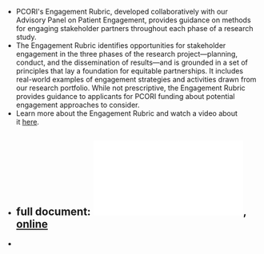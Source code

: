- PCORI's Engagement Rubric, developed collaboratively with our Advisory Panel on Patient Engagement, provides guidance on methods for engaging stakeholder partners throughout each phase of a research study.
- The Engagement Rubric identifies opportunities for stakeholder engagement in the three phases of the research project—planning, conduct, and the dissemination of results—and is grounded in a set of principles that lay a foundation for equitable partnerships. It includes real-world examples of engagement strategies and activities drawn from our research portfolio. While not prescriptive, the Engagement Rubric provides guidance to applicants for PCORI funding about potential engagement approaches to consider.
- Learn more about the Engagement Rubric and watch a video about it [here](https://www.pcori.org/video/pcori-engagement-rubric).
- full document: ![local copy](../assets/Engagement-Rubric_1677254999357_0.pdf), [online](https://www.pcori.org/resources/engagement-rubric)
	-
-